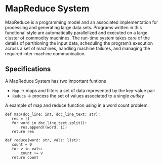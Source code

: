 # MapReduce System

MapReduce is a programming model and an associated implementation for processing and generating large data sets.
Programs written in this functional style are automatically parallelized and executed on a large cluster of commodity machines.
The run-time system takes care of the details of partitioning the input data, scheduling the program’s execution across a set of machines, handling machine failures, and managing the required inter-machine communication.

## Specifications

A MapReduce System has two important funtions

 - ```Map``` -> maps and filters a set of data represented by the key-value pair
 - ```Reduce``` -> process the set of values associated to a single _outkey_
 
 A example of map and reduce function using in a word count problem:
 
 ```
 def map(doc_line: int, doc_line_text: str): 
    res = []
    for word in doc_line_text.split(): 
        res.append((word, 1))
    return res
 
 def reduce(word: str, vals: list): 
    count = 0
    for v in vals:
        count += v
    return count 
 ```
